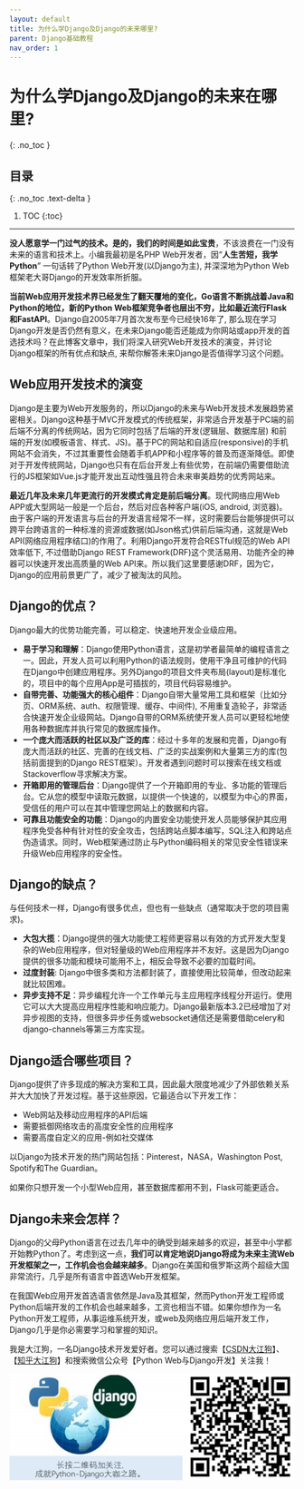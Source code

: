 ```yaml
---
layout: default
title: 为什么学Django及Django的未来哪里?
parent: Django基础教程
nav_order: 1
---
```


# 为什么学Django及Django的未来在哪里?
{: .no_toc }

## 目录
{: .no_toc .text-delta }

1. TOC
{:toc}

---
**没人愿意学一门过气的技术。是的，我们的时间是如此宝贵**，不该浪费在一门没有未来的语言和技术上。小编我最初是名PHP Web开发者，因“**人生苦短，我学Python**” 一句话转了Python Web开发(以Django为主), 并深深地为Python Web框架老大哥Django的开发效率所折服。

**当前Web应用开发技术界已经发生了翻天覆地的变化，Go语言不断挑战着Java和Python的地位，新的Python Web框架竞争者也层出不穷，比如最近流行Flask和FastAPI**。Django自2005年7月首次发布至今已经快16年了, 那么现在学习Django开发是否仍然有意义，在未来Django能否还能成为你网站或app开发的首选技术吗？在此博客文章中，我们将深入研究Web开发技术的演变，并讨论Django框架的所有优点和缺点, 来帮你解答未来Django是否值得学习这个问题。

## Web应用开发技术的演变

Django是主要为Web开发服务的，所以Django的未来与Web开发技术发展趋势紧密相关。Django这种基于MVC开发模式的传统框架，非常适合开发基于PC端的前后端不分离的传统网站，因为它同时包括了后端的开发(逻辑层、数据库层) 和前端的开发(如模板语言、样式、JS)。基于PC的网站和自适应(responsive)的手机网站不会消失，不过其重要性会随着手机APP和小程序等的普及而逐渐降低。即使对于开发传统网站，Django也只有在后台开发上有些优势，在前端仍需要借助流行的JS框架如Vue.js才能开发出互动性强且符合未来审美趋势的优秀网站来。

**最近几年及未来几年更流行的开发模式肯定是前后端分离**。现代网络应用Web APP或大型网站一般是一个后台，然后对应各种客户端(iOS, android, 浏览器)。由于客户端的开发语言与后台的开发语言经常不一样，这时需要后台能够提供可以跨平台跨语言的一种标准的资源或数据(如Json格式)供前后端沟通，这就是Web API(网络应用程序结口)的作用了。利用Django开发符合RESTful规范的Web API效率低下, 不过借助Django REST Framework(DRF)这个灵活易用、功能齐全的神器可以快速开发出高质量的Web API来。所以我们这里要感谢DRF，因为它，Django的应用前景更广了，减少了被淘汰的风险。

## Django的优点？


Django最大的优势功能完善，可以稳定、快速地开发企业级应用。

- **易于学习和理解**：Django使用Python语言，这是初学者最简单的编程语言之一。因此，开发人员可以利用Python的语法规则，使用干净且可维护的代码在Django中创建应用程序。另外Django的项目文件夹布局(layout)是标准化的，项目中的每个应用App是可插拔的，项目代码容易维护。
- **自带完善、功能强大的核心组件**：Django自带大量常用工具和框架（比如分页、ORM系统、auth、权限管理、缓存、中间件), 不用重复造轮子，非常适合快速开发企业级网站。Django自带的ORM系统使开发人员可以更轻松地使用各种数据库并执行常见的数据库操作。
- **一个庞大而活跃的社区以及广泛的库**：经过十多年的发展和完善，Django有庞大而活跃的社区、完善的在线文档、广泛的实战案例和大量第三方的库(包括前面提到的Django REST框架）。开发者遇到问题时可以搜索在线文档或Stackoverflow寻求解决方案。
- **开箱即用的管理后台**：Django提供了一个开箱即用的专业、多功能的管理后台。它从您的模型中读取元数据，以提供一个快速的，以模型为中心的界面，受信任的用户可以在其中管理您网站上的数据和内容。
- **可靠且功能安全的功能**：Django的内置安全功能使开发人员能够保护其应用程序免受各种有针对性的安全攻击，包括跨站点脚本编写，SQL注入和跨站点伪造请求。同时，Web框架通过防止与Python编码相关的常见安全性错误来升级Web应用程序的安全性。

## Django的缺点？


与任何技术一样，Django有很多优点，但也有一些缺点（通常取决于您的项目需求)。

- **大包大揽**：Django提供的强大功能使工程师更容易以有效的方式开发大型复杂的Web应用程序，但对轻量级的Web应用程序并不友好。这是因为Django提供的很多功能和模块可能用不上，相反会导致不必要的加载时间。
- **过度封装**:  Django中很多类和方法都封装了，直接使用比较简单，但改动起来就比较困难。
- **异步支持不足**：异步编程允许一个工作单元与主应用程序线程分开运行。使用它可以大大提高应用程序性能和响应能力。Django最新版本3.2已经增加了对异步视图的支持，但很多异步任务或websocket通信还是需要借助celery和django-channels等第三方库实现。

## Django适合哪些项目？


Django提供了许多现成的解决方案和工具，因此最大限度地减少了外部依赖关系并大大加快了开发过程。基于这些原因，它最适合以下开发工作：

- Web网站及移动应用程序的API后端
- 需要抵御网络攻击的高度安全性的应用程序
- 需要高度自定义的应用-例如社交媒体

以Django为技术开发的热门网站包括：Pinterest，NASA，Washington Post, Spotify和The Guardian。

如果你只想开发一个小型Web应用，甚至数据库都用不到，Flask可能更适合。

## Django未来会怎样？

Django的父母Python语言在过去几年中的确受到越来越多的欢迎，甚至中小学都开始教Python了。考虑到这一点，**我们可以肯定地说Django将成为未来主流Web开发框架之一，工作机会也会越来越多**。Django在美国和俄罗斯这两个超级大国非常流行，几乎是所有语言中首选Web开发框架。

在我国Web应用开发首选语言依然是Java及其框架，然而Python开发工程师或Python后端开发的工作机会也越来越多，工资也相当不错。如果你想作为一名Python开发工程师，从事运维系统开发，或web及网络应用后端开发工作，Django几乎是你必需要学习和掌握的知识。

我是大江狗，一名Django技术开发爱好者。您可以通过搜索【<a href="https://blog.csdn.net/weixin_42134789">CSDN大江狗</a>】、【<a href="https://www.zhihu.com/people/shi-yun-bo-53">知乎大江狗</a>】和搜索微信公众号【Python Web与Django开发】关注我！

![Python Web与Django开发](../../assets/images/django.png)


